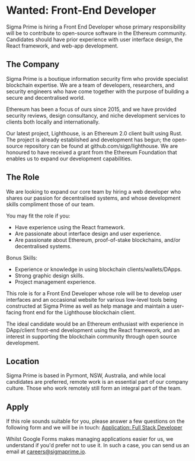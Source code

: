 # Wanted: Front-End Developer

Sigma Prime is hiring a Front End Developer whose primary responsibility will
be to contribute to open-source software in the Ethereum community. Candidates
should have prior experience with user interface design, the React framework,
and web-app development.

## The Company

Sigma Prime is a boutique information security firm who provide specialist
blockchain expertise. We are a team of developers, researchers, and security
engineers who have come together with the purpose of building a secure and
decentralised world.

Ethereum has been a focus of ours since 2015, and we have provided security
reviews, design consultancy, and niche development services to clients both
locally and internationally.

Our latest project, Lighthouse, is an Ethereum 2.0 client built using Rust. The
project is already established and development has begun; the open-source
repository can be found at github.com/sigp/lighthouse. We are honoured to have
received a grant from the Ethereum Foundation that enables us to expand our
development capabilities.

## The Role

We are looking to expand our core team by hiring a web developer who shares
our passion for decentralised systems, and whose development skills compliment
those of our team.

You may fit the role if you:
 - Have experience using the React framework.
 - Are passionate about interface design and user experience.
 - Are passionate about Ethereum, proof-of-stake blockchains, and/or decentralised systems.

Bonus Skills:
 - Experience or knowledge in using blockchain clients/wallets/DApps.
 - Strong graphic design skills.
 - Project management experience.

This role is for a Front End Developer whose role will be to develop user
interfaces and an occasional website for various low-level tools being
constructed at Sigma Prime as well as help manage and maintain a user-facing
front end for the Lighthouse blockchain client.

The ideal candidate would be an Ethereum enthusiast with experience in
DApp/client front-end development using the React framework, and an interest in
supporting the blockchain community through open source development.

## Location

Sigma Prime is based in Pyrmont, NSW, Australia, and while local candidates are preferred,
remote work is an essential part of our company culture. Those who work remotely still
form an integral part of the team.

## Apply

If this role sounds suitable for you, please answer a few questions on the
following form and we will be in touch: [Application: Full Stack
Developer](https://forms.gle/UQP7cp8p6RQwQU4K6)

Whilst Google Forms makes managing applications easier for us, we understand if
you'd prefer not to use it. In such a case, you can send us an email at
[careers@sigmaprime.io](mailto:careers@sigmaprime.io).
